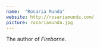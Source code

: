```yaml
---
name:  "Rosaria Munda"
website: http://rosariamunda.com/
picture: rosariamunda.jpg
---
```

The author of *Fireborne*.